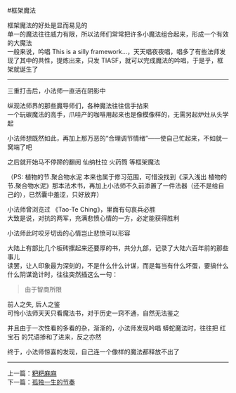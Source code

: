 #框架魔法

框架魔法的好处是显而易见的  
单一的魔法往往威力有限，所以法师们常常把许多小魔法组合起来，形成一个有效的大魔法  
一般来说，吟唱 This is a silly framework...，天天唱夜夜唱，唱多了有些法师发现了其中的共性，提炼出来，只发 TIASF，就可以完成魔法的吟唱，于是乎，框架就诞生了  

---

三重打击后，小法师一直活在阴影中  

纵观法师界的那些魔导师们，各种魔法往往信手拈来  
一个玩碳魔法的高手，爪哇产的咖啡用起来也是像模像样的，无需另起炉灶从头学起   

小法师想既然如此，再加上那万恶的“合理调节情绪”——使自己忙起来，不如就一窝端了吧   

之后就开始马不停蹄的翻阅 仙纳杜拉 火药筒 等框架魔法

（PS: 植物的节.聚合物水泥 本来也属于修习范围，可惜没找到《深入浅出 植物的节.聚合物水泥》那本法术书，再加上小法师不久前添置了一件法器（还不是给自己的），已然囊中羞涩，只好放弃）  

小法师曾浏览过 《Tao-Te Ching》，里面有句哀兵必胜  
大致是说，对抗的两军，充满悲愤心情的一方，必定能获得胜利  

小法师此时咬牙切齿的心情岂止悲愤可以形容  

大陆上有部比几个板砖摞起来还要厚的书，共分九部，记录了大陆六百年前的那些事儿  
读罢，让人印象最为深刻的，不是什么什么计谋，而是每当有什么坏蛋，要搞什么什么阴谋诡计时，往往突然插这么一句：
>由于智商所限  


前人之失, 后人之鉴  
可怜小法师天天只看魔法书，对于历史一窍不通，自然无法鉴之

并且由于一次性看的多看的杂，渐渐的，小法师发现吟唱 蟒蛇魔法时，往往把 红宝石 的咒语掺和了进来，反之亦然  

终于，小法师惊喜的发现，自己连一个像样的魔法都释放不出了  


-------
上一篇：[粑粑麻麻](https://github.com/Artwalk/LittleMaster/blob/master/Contents/05.md)  
下一篇：[孤独一生的节奏](https://github.com/Artwalk/LittleMaster/blob/master/Contents/07.md)